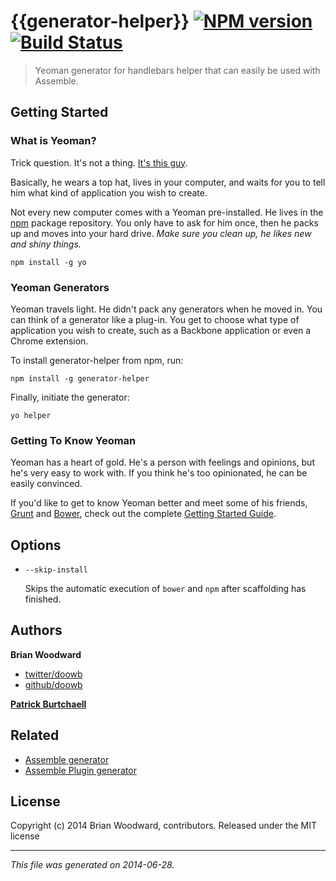 # {{generator-helper}} [![NPM version](https://badge.fury.io/js/generator-helper.png)](http://badge.fury.io/js/generator-helper)  [![Build Status](https://travis-ci.org/assemble/generator-helper.png)](https://travis-ci.org/assemble/generator-helper)

> Yeoman generator for handlebars helper that can easily be used with Assemble.

## Getting Started
### What is Yeoman?

Trick question. It's not a thing. [It's this guy](http://i.imgur.com/JHaAlBJ.png).

Basically, he wears a top hat, lives in your computer, and waits for you to tell him what kind of application you wish to create.

Not every new computer comes with a Yeoman pre-installed. He lives in the [npm](https://npmjs.org) package repository. You only have to ask for him once, then he packs up and moves into your hard drive. *Make sure you clean up, he likes new and shiny things.*

```
npm install -g yo
```

### Yeoman Generators

Yeoman travels light. He didn't pack any generators when he moved in. You can think of a generator like a plug-in. You get to choose what type of application you wish to create, such as a Backbone application or even a Chrome extension.

To install generator-helper from npm, run:

```
npm install -g generator-helper
```

Finally, initiate the generator:

```
yo helper
```

### Getting To Know Yeoman

Yeoman has a heart of gold. He's a person with feelings and opinions, but he's very easy to work with. If you think he's too opinionated, he can be easily convinced.

If you'd like to get to know Yeoman better and meet some of his friends, [Grunt](http://gruntjs.com) and [Bower](http://bower.io), check out the complete [Getting Started Guide](https://github.com/yeoman/yeoman/wiki/Getting-Started).



## Options
* `--skip-install`

  Skips the automatic execution of `bower` and `npm` after scaffolding has finished.


## Authors

**Brian Woodward**

+ [twitter/doowb](https://twitter.com/doowb)
+ [github/doowb](http://github.com/doowb)

**[Patrick Burtchaell](https://github.com/pburtchaell)**

## Related
* [Assemble generator](https://github.com/assemble/generator-assemble)
* [Assemble Plugin generator](https://github.com/assemble/generator-plugin)



## License
Copyright (c) 2014 Brian Woodward, contributors.
Released under the MIT license

***

_This file was generated on 2014-06-28._

